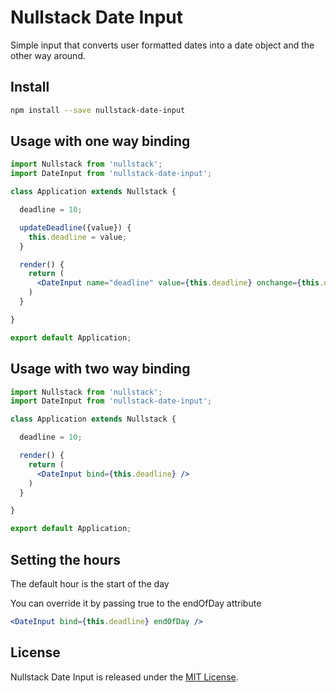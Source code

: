 
# Nullstack Date Input

Simple input that converts user formatted dates into a date object and the other way around.

## Install

```bash
npm install --save nullstack-date-input
```

## Usage with one way binding

```jsx
import Nullstack from 'nullstack';
import DateInput from 'nullstack-date-input';

class Application extends Nullstack {

  deadline = 10;

  updateDeadline({value}) {
    this.deadline = value;
  }

  render() {
    return (
      <DateInput name="deadline" value={this.deadline} onchange={this.updateDeadline} />
    )
  }

}

export default Application;
```

## Usage with two way binding

```jsx
import Nullstack from 'nullstack';
import DateInput from 'nullstack-date-input';

class Application extends Nullstack {

  deadline = 10;

  render() {
    return (
      <DateInput bind={this.deadline} />
    )
  }

}

export default Application;
```

## Setting the hours

The default hour is the start of the day

You can override it by passing true to the endOfDay attribute

```jsx
<DateInput bind={this.deadline} endOfDay />
```


## License

Nullstack Date Input is released under the [MIT License](https://opensource.org/licenses/MIT).